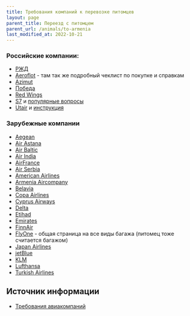 ```yaml
---
title: Требования компаний к перевозке питомцев
layout: page
parent_title: Переезд с питомцем
parent_url: /animals/to-armenia
last_modified_at: 2022-10-21
---
```


### Российские компании: 

- [РЖД](https://www.tutu.ru/2read/rules_and_documents/pets_in_train)
- [Aeroflot](https://www.aeroflot.ru/ru-ru/information/special/animals) - там так же подробный чеклист по покупке и справкам 
- [Azimut](https://azimuth.aero/ru/passengers/baggage/flights-with-pets)
- [Победа](https://www.pobeda.aero/ru/information/service/perevozka-zhivotnykh/)
- [Red Wings](https://flyredwings.com/baggage/perevozka-zhivotnyx/)
- [S7](https://www.s7.ru/ru/info/perevozka-zhivotnykh/) и [популярные вопросы](https://helpcenter.s7.ru/ru/category/bagazh-i-ruchnaya-klad/perevozka-zhivotnyh/)
- [Utair](https://www.utair.ru/support/6/ob_usluge_perevozka_zhivotnyh) и [инструкция](https://www.utair.ru/support/4/kak_perevozyatsya_zhivotnye_na_rejsah_utair)

### Зарубежные компании 

- [Aegean](https://en.aegeanair.com/travel-information/special-assistance/traveling-with-pet/)
- [Air Astana](https://airastana.com/kaz/ru-ru/Nashi-uslugi/Spetsialnye-uslugi/Perevozka-zhivotnykh)
- [Air Baltic](https://www.airbaltic.com/en/travelling-with-pets)
- [Air India](https://www.airindia.in/new-pets.htm)
- [AirFrance](https://wwws.airfrance.ca/information/passagers/voyager-avec-son-animal-chien-chat)
- [Air Serbia](https://www.airserbia.com/en/information/ancillary-services/traveling-with-your-pets)
- [American Airlines](https://www.aa.com/i18n/travel-info/special-assistance/pets.jsp)
- [Armenia Aircompany](https://armeniafly.com/special-services/travelling-with-pets-ru)
- [Belavia](https://belavia.by/perevozka-zhivotnyh/)
- [Copa Airlines](https://www.copaair.com/en/web/gs/pets)
- [Cyprus Airways](https://promo.cyprusairways.com/info1/pets)
- [Delta](https://www.delta.com/us/en/pet-travel/overview)
- [Etihad](https://www.etihad.com/en/fly-etihad/baggage/travelling-with-pets)
- [Emirates](https://www.emirates.com/english/help/forms/pets-travel/)
- [FinnAir](https://www.finnair.com/en/pets-on-finnair-flights)
- [FlyOne](https://flyone.eu/ru/Before-flights/Baggage) - общая страница на все виды багажа (питомец тоже считается багажом) 
- [Japan Airlines](https://www.jal.co.jp/jp/en/inter/support/pet/)
- [jetBlue](https://www.jetblue.com/traveling-together/traveling-with-pets)
- [KLM](https://www.klm.com/information/pets)
- [Lufthansa](https://www.lufthansa.com/us/en/travelling-with-animals)
- [Turkish Airlines](https://www.turkishairlines.com/ru-int/any-questions/traveling-with-pets/)

## Источник информации

- [Требования авиакомпаний](https://app.simplenote.com/p/dVCsTj)
